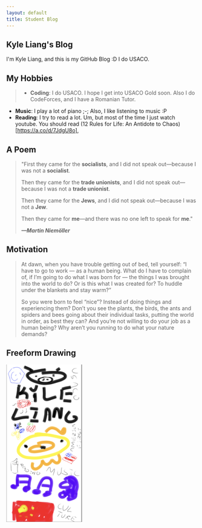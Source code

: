 ```yaml
---
layout: default
title: Student Blog
---
```


<!-- TOC Here -->

## Kyle Liang's Blog
I'm Kyle Liang, and this is my GitHub Blog :D I do USACO.

## My Hobbies
>- **Coding**: I do USACO. I hope I get into USACO Gold soon. Also I do CodeForces, and I have a Romanian Tutor.
- **Music**: I play a lot of piano ;-; Also, I like listening to music :P
- **Reading**: I try to read a lot. Um, but most of the time I just watch youtube. You should read (12 Rules for Life: An Antidote to Chaos)[https://a.co/d/7JdgU8o],  

## A Poem
>"First they came for the **socialists**, and I did not speak out—because I was not a **socialist**.
>
>Then they came for the **trade unionists**, and I did not speak out—because I was not a **trade unionist**.
>
>Then they came for the **Jews**, and I did not speak out—because I was not a **Jew**.
>
>Then they came for **me**—and there was no one left to speak for **me**."
>
>***—Martin Niemöller***

## Motivation
>At dawn, when you have trouble getting out of bed, tell yourself: “I have to go to work — as a human being. What do I have to complain of, if I’m going to do what I was born for — the things I was brought into the world to do? Or is this what I was created for? To huddle under the blankets and stay warm?”
>
>So you were born to feel “nice”? Instead of doing things and experiencing them? Don’t you see the plants, the birds, the ants and spiders and bees going about their individual tasks, putting the world in order, as best they can? And you’re not willing to do your job as a human being? Why aren’t you running to do what your nature demands?

## Freeform Drawing
<img src="images/Screenshot_20230817-145925.png" width = 200>
